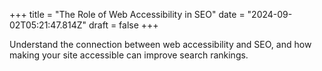 +++
title = "The Role of Web Accessibility in SEO"
date = "2024-09-02T05:21:47.814Z"
draft = false
+++

  Understand the connection between web accessibility and SEO, and how making your site accessible can improve search rankings.
        